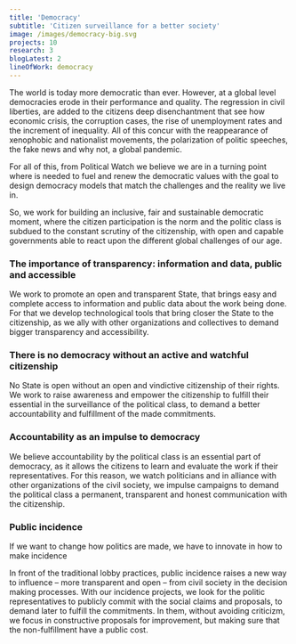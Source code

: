 ```yaml
---
title: 'Democracy'
subtitle: 'Citizen surveillance for a better society'
image: /images/democracy-big.svg
projects: 10
research: 3
blogLatest: 2
lineOfWork: democracy
---
```


<md-content with-projects-toc>

The world is today more democratic than ever. However, at a global level democracies erode in their performance and quality. The regression in civil liberties, are added to the citizens deep disenchantment that see how economic crisis, the corruption cases, the rise of unemployment rates and the increment of inequality. All of this concur with the reappearance of xenophobic and nationalist movements, the polarization of politic speeches, the fake news and why not, a global pandemic.

For all of this, from Political Watch we believe we are in a turning point where is needed to fuel and renew the democratic values with the goal to design democracy models that match the challenges and the reality we live in.

So, we work for building an inclusive, fair and sustainable democratic moment, where the citizen participation is the norm and the politic class is subdued to the constant scrutiny of the citizenship, with open and capable governments able to react upon the different global challenges of our age.

### The importance of transparency: information and data, public and accessible

We work to promote an open and transparent State, that brings easy and complete access to information and public data about the work being done. For that we develop technological tools that bring closer the State to the citizenship, as we ally with other organizations and collectives to demand bigger transparency and accessibility.

### There is no democracy without an active and watchful citizenship

No State is open without an open and vindictive citizenship of their rights. We work to raise awareness and empower the citizenship to fulfill their essential in the surveillance of the political class, to demand a better accountability and fulfillment of the made commitments.

### Accountability as an impulse to democracy

We believe accountability by the political class is an essential part of democracy, as it allows the citizens to learn and evaluate the work if their representatives. For this reason, we watch politicians and in alliance with other organizations of the civil society, we impulse campaigns to demand the political class a permanent, transparent and honest communication with the citizenship.

### Public incidence

If we want to change how politics are made, we have to innovate in how to make incidence

In front of the traditional lobby practices, public incidence raises a new way to influence – more transparent and open – from civil society in the decision making processes. With our incidence projects, we look for the politic representatives to publicly commit with the social claims and proposals, to demand later to fulfill the commitments. In them, without avoiding criticizm, we focus in constructive proposals for improvement, but making sure that the non-fulfillment have a public cost.

</md-content>

<projects
  title="Projects"
  subtitle="Citizen platforms, parliamentary monitoring tools and incidence public campaigns. All of this based in civic technologies.">
</projects>

<research></research>

<blogLatest></blogLatest>
